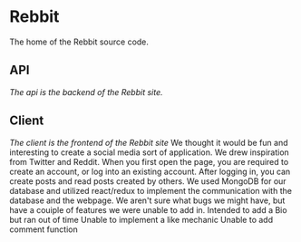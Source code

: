 # Rebbit

The home of the Rebbit source code.

## API

_The api is the backend of the Rebbit site._

## Client

_The client is the frontend of the Rebbit site_
We thought it would be fun and interesting to create a social media sort of application.
We drew inspiration from Twitter and Reddit.
When you first open the page, you are required to create an account, or log into an existing account.
After logging in, you can create posts and read posts created by others.
We used MongoDB for our database and utilized react/redux to implement the communication with the database and the webpage.
We aren't sure what bugs we might have, but have a couiple of features we were unable to add in.
Intended to add a Bio but ran out of time
Unable to implement a like mechanic
Unable to add comment function
